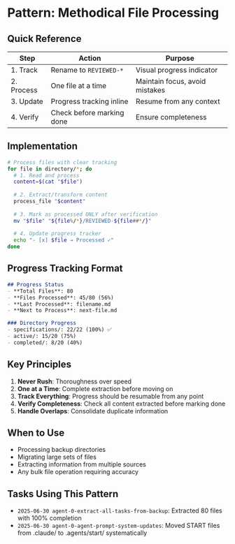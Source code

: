 # Pattern: Methodical File Processing

## Quick Reference

| Step | Action | Purpose |
|------|--------|---------|
| 1. Track | Rename to `REVIEWED-*` | Visual progress indicator |
| 2. Process | One file at a time | Maintain focus, avoid mistakes |
| 3. Update | Progress tracking inline | Resume from any context |
| 4. Verify | Check before marking done | Ensure completeness |

## Implementation

```bash
# Process files with clear tracking
for file in directory/*; do
  # 1. Read and process
  content=$(cat "$file")
  
  # 2. Extract/transform content
  process_file "$content"
  
  # 3. Mark as processed ONLY after verification
  mv "$file" "${file%/*}/REVIEWED-${file##*/}"
  
  # 4. Update progress tracker
  echo "- [x] $file → Processed ✓"
done
```

## Progress Tracking Format

```markdown
## Progress Status
- **Total Files**: 80
- **Files Processed**: 45/80 (56%)
- **Last Processed**: filename.md
- **Next to Process**: next-file.md

### Directory Progress
- specifications/: 22/22 (100%) ✅
- active/: 15/20 (75%)
- completed/: 8/20 (40%)
```

## Key Principles

1. **Never Rush**: Thoroughness over speed
2. **One at a Time**: Complete extraction before moving on
3. **Track Everything**: Progress should be resumable from any point
4. **Verify Completeness**: Check all content extracted before marking done
5. **Handle Overlaps**: Consolidate duplicate information

## When to Use
- Processing backup directories
- Migrating large sets of files
- Extracting information from multiple sources
- Any bulk file operation requiring accuracy

## Tasks Using This Pattern
- `2025-06-30 agent-0-extract-all-tasks-from-backup`: Extracted 80 files with 100% completion
- `2025-06-30 agent-0-agent-prompt-system-updates`: Moved START files from .claude/ to .agents/start/ systematically